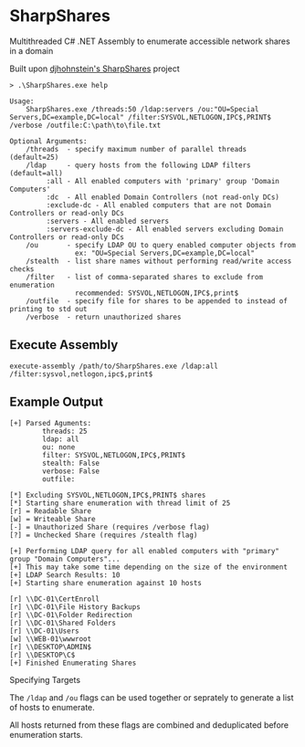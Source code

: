 # SharpShares
Multithreaded C# .NET Assembly to enumerate accessible network shares in a domain

Built upon [djhohnstein's SharpShares](https://github.com/djhohnstein/SharpShares) project

```
> .\SharpShares.exe help

Usage:
    SharpShares.exe /threads:50 /ldap:servers /ou:"OU=Special Servers,DC=example,DC=local" /filter:SYSVOL,NETLOGON,IPC$,PRINT$ /verbose /outfile:C:\path\to\file.txt

Optional Arguments:
    /threads  - specify maximum number of parallel threads  (default=25)
    /ldap     - query hosts from the following LDAP filters (default=all)
         :all - All enabled computers with 'primary' group 'Domain Computers'
         :dc  - All enabled Domain Controllers (not read-only DCs)
         :exclude-dc - All enabled computers that are not Domain Controllers or read-only DCs
         :servers - All enabled servers
         :servers-exclude-dc - All enabled servers excluding Domain Controllers or read-only DCs
    /ou       - specify LDAP OU to query enabled computer objects from
                ex: "OU=Special Servers,DC=example,DC=local"
    /stealth  - list share names without performing read/write access checks
    /filter   - list of comma-separated shares to exclude from enumeration
                recommended: SYSVOL,NETLOGON,IPC$,print$
    /outfile  - specify file for shares to be appended to instead of printing to std out
    /verbose  - return unauthorized shares
```

## Execute Assembly
```
execute-assembly /path/to/SharpShares.exe /ldap:all /filter:sysvol,netlogon,ipc$,print$
```
## Example Output
```
[+] Parsed Aguments:
        threads: 25
        ldap: all
        ou: none
        filter: SYSVOL,NETLOGON,IPC$,PRINT$
        stealth: False
        verbose: False
        outfile:

[*] Excluding SYSVOL,NETLOGON,IPC$,PRINT$ shares
[*] Starting share enumeration with thread limit of 25
[r] = Readable Share
[w] = Writeable Share
[-] = Unauthorized Share (requires /verbose flag)
[?] = Unchecked Share (requires /stealth flag)

[+] Performing LDAP query for all enabled computers with "primary" group "Domain Computers"...
[+] This may take some time depending on the size of the environment
[+] LDAP Search Results: 10
[+] Starting share enumeration against 10 hosts

[r] \\DC-01\CertEnroll
[r] \\DC-01\File History Backups
[r] \\DC-01\Folder Redirection
[r] \\DC-01\Shared Folders
[r] \\DC-01\Users
[w] \\WEB-01\wwwroot
[r] \\DESKTOP\ADMIN$
[r] \\DESKTOP\C$
[+] Finished Enumerating Shares
```
Specifying Targets

The `/ldap` and `/ou` flags can be used together or seprately to generate a list of hosts to enumerate.

All hosts returned from these flags are combined and deduplicated before enumeration starts.
